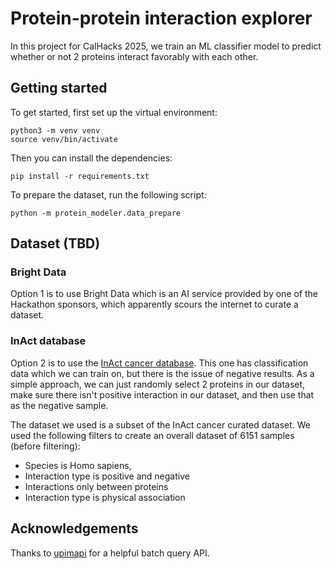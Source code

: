 # Protein-protein interaction explorer

In this project for CalHacks 2025, we train an ML classifier model to predict whether or not 2 proteins interact favorably with each other.

## Getting started

To get started, first set up the virtual environment:

```
python3 -m venv venv
source venv/bin/activate
```

Then you can install the dependencies:

```
pip install -r requirements.txt
```

To prepare the dataset, run the following script:

```
python -m protein_modeler.data_prepare
```

## Dataset (TBD)

### Bright Data

Option 1 is to use Bright Data which is an AI service provided by one of the Hackathon sponsors, which apparently scours the internet to curate a dataset.

### InAct database

Option 2 is to use the [InAct cancer database](https://www.ebi.ac.uk/intact/search?query=annot:%22dataset:cancer%22). This one has classification data which we can train on, but there is the issue of negative results. As a simple approach, we can just randomly select 2 proteins in our dataset, make sure there isn't positive interaction in our dataset, and then use that as the negative sample.

The dataset we used is a subset of the InAct cancer curated dataset. We used the following filters to create an overall dataset of 6151 samples (before filtering):

- Species is Homo sapiens, 
- Interaction type is positive and negative
- Interactions only between proteins
- Interaction type is physical association


## Acknowledgements

Thanks to [upimapi](https://github.com/iquasere/UPIMAPI) for a helpful batch query API.